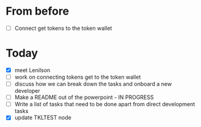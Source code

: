 # From before

- [ ] Connect get tokens to the token wallet

# Today

- [x] meet Lenilson
- [ ] work on connecting tokens get to the token wallet
- [ ] discuss how we can break down the tasks and onboard a new developer
- [ ] Make a README out of the powerpoint - IN PROGRESS
- [ ] Write a list of tasks that need to be done apart from direct development tasks 
- [x] update TKLTEST node
